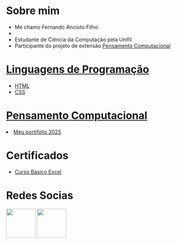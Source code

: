 <h1>Sobre mim</h1>
<ul>
  <li>Me chamo Fernando Ancioto Filho<li>
  <li>Estudante de Ciência da Computação pela Unifil</li>
  <li>Participante do projeto de extensão <a href=#pensa_comp>Pensamento Computacional</li>
</ul>

<h1>Linguagens de Programação</h1>

<ul>
  <li>HTML</li>
  <li>CSS</li>
</ul>

<h1 id="pensa_comp"> Pensamento Computacional </h1>
<li><a href="https://sites.google.com/u/0/d/109je8FK841qujw3P0qclC88xH8kuZhx3/preview">Meu portifólio 2025</a></li>

<h1>Certificados</h1>

<ul>
  <li><a href="">Curso Básico Excel</a></li>
</ul>

<h1>Redes Socias</h1>
<a><img width="80px" height="80px" src="https://img.freepik.com/vetores-premium/uma-foto-em-preto-e-branco-de-uma-camera-com-uma-imagem-de-uma-camara-nela_975374-1367.jpg?semt=ais_hybrid"></a>
<a><img width="80px" height="80px" inline src="https://encrypted-tbn0.gstatic.com/images?q=tbn:ANd9GcQRZy25qVnXim0IHxSZ9q0eQiW3E-NHXxDjuQ&s"></a>
